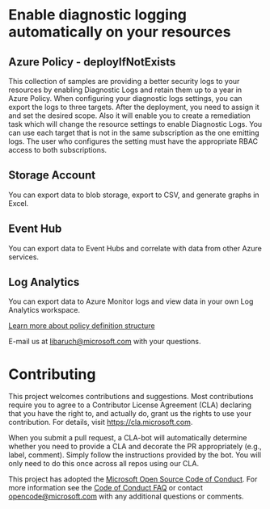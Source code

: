 # Enable diagnostic logging automatically on your resources

## Azure Policy - deployIfNotExists

This collection of samples are providing a better security logs to your resources by enabling Diagnostic Logs and retain them up to a year in Azure Policy. When configuring your diagnostic logs settings, you can export the logs to three targets. After the deployment, you need to assign it and set the desired scope. Also it will enable you to create a remediation task which will change the resource settings to enable Diagnostic Logs.
You can use each target that is not in the same subscription as the one emitting logs. The user who configures the setting must have the appropriate RBAC access to both subscriptions.

## Storage Account

You can export data to blob storage, export to CSV, and generate graphs in Excel.

## Event Hub

You can export data to Event Hubs and correlate with data from other Azure services.

## Log Analytics

You can export data to Azure Monitor logs and view data in your own Log Analytics workspace.

[Learn more about policy definition structure](https://docs.microsoft.com/en-us/azure/governance/policy/concepts/definition-structure)

E-mail us at libaruch@microsoft.com with your questions.

# Contributing

This project welcomes contributions and suggestions.  Most contributions require you to agree to a
Contributor License Agreement (CLA) declaring that you have the right to, and actually do, grant us
the rights to use your contribution. For details, visit https://cla.microsoft.com.

When you submit a pull request, a CLA-bot will automatically determine whether you need to provide
a CLA and decorate the PR appropriately (e.g., label, comment). Simply follow the instructions
provided by the bot. You will only need to do this once across all repos using our CLA.

This project has adopted the [Microsoft Open Source Code of Conduct](https://opensource.microsoft.com/codeofconduct/).
For more information see the [Code of Conduct FAQ](https://opensource.microsoft.com/codeofconduct/faq/) or
contact [opencode@microsoft.com](mailto:opencode@microsoft.com) with any additional questions or comments.
